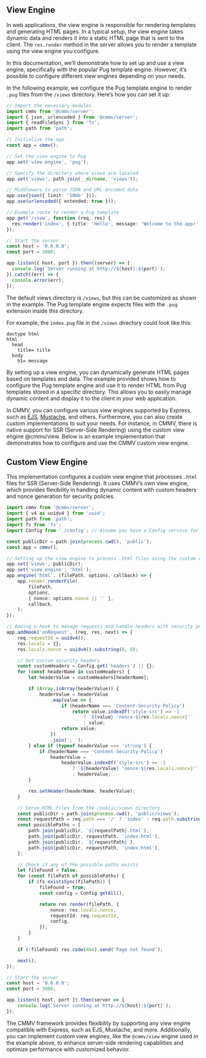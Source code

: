 ## View Engine

In web applications, the view engine is responsible for rendering templates and generating HTML pages. In a typical setup, the view engine takes dynamic data and renders it into a static HTML page that is sent to the client. The ``res.render`` method in the server allows you to render a template using the view engine you configure.

In this documentation, we’ll demonstrate how to set up and use a view engine, specifically with the popular Pug template engine. However, it’s possible to configure different view engines depending on your needs.

In the following example, we configure the Pug template engine to render ``.pug`` files from the ``/views`` directory. Here’s how you can set it up:

```typescript
// Import the necessary modules
import cmmv from '@cmmv/server';
import { json, urlencoded } from '@cmmv/server';
import { readFileSync } from 'fs';
import path from 'path';

// Initialize the app
const app = cmmv();

// Set the view engine to Pug
app.set('view engine', 'pug');

// Specify the directory where views are located
app.set('views', path.join(__dirname, 'views'));

// Middleware to parse JSON and URL-encoded data
app.use(json({ limit: '50mb' }));
app.use(urlencoded({ extended: true }));

// Example route to render a Pug template
app.get('/view', function (req, res) {
  res.render('index', { title: 'Hello', message: 'Welcome to the app!' });
});

// Start the server
const host = '0.0.0.0';
const port = 3000;

app.listen({ host, port }).then((server) => {
  console.log(`Server running at http://${host}:${port}`);
}).catch((err) => {
  console.error(err);
});
```

The default views directory is ``/views``, but this can be customized as shown in the example. The Pug template engine expects files with the ``.pug`` extension inside this directory.

For example, the ``index.pug`` file in the ``/views`` directory could look like this:

```pug
doctype html
html
  head
    title= title
  body
    h1= message
```

By setting up a view engine, you can dynamically generate HTML pages based on templates and data. The example provided shows how to configure the Pug template engine and use it to render HTML from Pug templates stored in a specific directory. This allows you to easily manage dynamic content and display it to the client in your web application.

In CMMV, you can configure various view engines supported by Express, such as [EJS](https://ejs.co/), [Mustache](https://mustache.github.io/), and others. Furthermore, you can also create custom implementations to suit your needs. For instance, in CMMV, there is native support for SSR (Server-Side Rendering) using the custom view engine @cmmv/view. Below is an example implementation that demonstrates how to configure and use the CMMV custom view engine.

## Custom View Engine

This implementation configures a custom view engine that processes ``.html`` files for SSR (Server-Side Rendering). It uses CMMV’s own view engine, which provides flexibility in handling dynamic content with custom headers and nonce generation for security policies.

```typescript
import cmmv from '@cmmv/server';
import { v4 as uuidv4 } from 'uuid';
import path from 'path';
import fs from 'fs';
import Config from './config'; // Assume you have a Config service for app configuration

const publicDir = path.join(process.cwd(), 'public');
const app = cmmv();

// Setting up the view engine to process .html files using the custom engine
app.set('views', publicDir);
app.set('view engine', 'html');
app.engine('html', (filePath, options, callback) => {
    app.render.renderFile(
        filePath,
        options,
        { nonce: options.nonce || '' },
        callback,
    );
});

// Adding a hook to manage requests and handle headers with security policies
app.addHook('onRequest', (req, res, next) => {
    req.requestId = uuidv4();
    res.locals = {};
    res.locals.nonce = uuidv4().substring(0, 8);

    // Set custom security headers
    const customHeaders = Config.get('headers') || {};
    for (const headerName in customHeaders) {
        let headerValue = customHeaders[headerName];

        if (Array.isArray(headerValue)) {
            headerValue = headerValue
                .map(value => {
                    if (headerName === 'Content-Security-Policy')
                        return value.indexOf('style-src') == -1
                            ? `${value} 'nonce-${res.locals.nonce}'`
                            : value;
                    return value;
                })
                .join('; ');
        } else if (typeof headerValue === 'string') {
            if (headerName === 'Content-Security-Policy')
                headerValue =
                    headerValue.indexOf('style-src') == -1
                        ? `${headerValue} 'nonce-${res.locals.nonce}'`
                        : headerValue;
        }

        res.setHeader(headerName, headerValue);
    }

    // Serve HTML files from the /public/views directory
    const publicDir = path.join(process.cwd(), 'public/views');
    const requestPath = req.path === '/' ? 'index' : req.path.substring(1);
    const possiblePaths = [
        path.join(publicDir, `${requestPath}.html`),
        path.join(publicDir, requestPath, 'index.html'),
        path.join(publicDir, `${requestPath}`),
        path.join(publicDir, requestPath, 'index.html'),
    ];

    // Check if any of the possible paths exists
    let fileFound = false;
    for (const filePath of possiblePaths) {
        if (fs.existsSync(filePath)) {
            fileFound = true;
            const config = Config.getAll();

            return res.render(filePath, {
                nonce: res.locals.nonce,
                requestId: req.requestId,
                config,
            });
        }
    }

    if (!fileFound) res.code(404).send('Page not found');

    next();
});

// Start the server
const host = '0.0.0.0';
const port = 3000;

app.listen({ host, port }).then(server => {
    console.log(`Server running at http://${host}:${port}`);
});
```

The CMMV framework provides flexibility by supporting any view engine compatible with Express, such as EJS, Mustache, and more. Additionally, you can implement custom view engines, like the ``@cmmv/view`` engine used in the example above, to enhance server-side rendering capabilities and optimize performance with customized behavior.